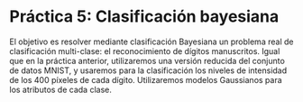 # Práctica 5: Clasificación bayesiana
El objetivo es resolver mediante clasificación Bayesiana un problema real de clasificación multi-clase: el reconocimiento de dígitos manuscritos. Igual que en la práctica anterior, utilizaremos una versión reducida del conjunto de datos MNIST, y usaremos para la clasificación los niveles de intensidad de los 400 píxeles de cada dígito. Utilizaremos modelos Gaussianos para los atributos de cada clase.
